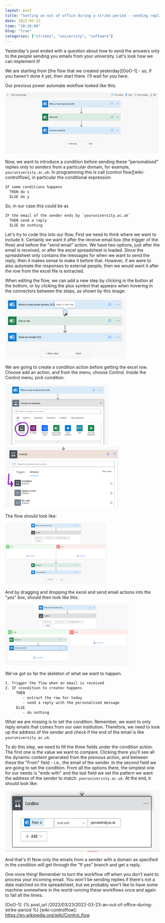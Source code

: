 ```yaml
---
layout: post
title: "Setting an out of office during a strike period - sending replies only to the people on your university"
date: 2022-03-23
time: "20:20:00"
blog: "true"
categories: ["strikes", "university", "software"]
---
```


Yesterday's post ended with a question about how to send the answers only to the
people sending you emails from your university. Let's look how we can implement it!

We are starting from [the flow that we created yesterday][OoO-1] - so, if you haven't
done it yet, then start there. I'll wait for you here.

Our previous power automate wokflow looked like this:

<img height="200px" src="/gallery/images/2022/03/2022-03-23-power-automate-whole-workflow.png" />

Now, we want to introduce a condition before sending these "personalised"
replies only to senders from a particular domain, for example,
`youruniversity.ac.uk`. In programming this is call [control
flow][wiki-controlflow], in particular the conditional expression. 

```
IF some conditions happens 
  THEN do x 
  ELSE do y
```

So, in our case this could be as

```
IF the email of the sender ends by `youruniversity.ac.uk`
  THEN send a reply
  ELSE do nothing
```

Let's try to code this into our flow. First we need to think where we want to
include it. Certainly we want it after the receive email box (the trigger of the
flow) and before the "send email" action. We have two options, just after the
email is received, or after the excel spreadsheet is loaded. Since the
spreadsheet only contains the messages for when we want to send the reply, then
it makes sense to make it before that. However, if we were to also automate the
responses to external people, then we would want it after the row from the excel
file is extracted.

When editing the flow, we can add a new step by clicking in the button at the
bottom, or by clicking the plus symbol that appears when hovering in the
connectors between the steps, as shown by this image:

<img height="200px" src="/gallery/images/2022/03/2022-03-24-power-automate-add-intermediate.png" />

We are going to create a condition action before getting the excel row. Choose add
an action, and from the menu, choose Control. Inside the Control menu, pick condition.

<img height="200px" src="/gallery/images/2022/03/2022-03-24-power-automate-add-control.png" /> 
<img height="200px" src="/gallery/images/2022/03/2022-03-24-power-automate-add-condition.png" />


The flow should look like:

<img height="200px" src="/gallery/images/2022/03/2022-03-24-power-automate-flow-after-control.png" />

And by dragging and dropping the excel and send email actions into the "yes"
box, should then look like this:


<img height="200px" src="/gallery/images/2022/03/2022-03-24-power-automate-flow-after-control-drag.png" />


We've got so far the skeleton of what we want to happen.

```
1. Trigger the flow when an email is received
2. IF <condition to create> happens
     THEN
        - extract the row for today
        - send a reply with the personalised message
     ELSE
        - do nothing
```

What we are missing is to set the condition. Remember, we want to only reply
emails that comes from our own institution. Therefore, we need to look up the
address of the sender and check if the end of the email is like
`youruniversity.ac.uk`. 

To do this step, we need to fill the three fields under the condition action.
The first one is the value we want to compare. Clicking there you'll see all the
dynamic content generated from the previous action, and between these the "From"
field - i.e., the email of the sender. In the second field we are going to set
the condition. From all the options there, the simplest one for our needs is
"ends with" and the last field we set the pattern we want the address of the
sender to match. `youruniversity.ac.uk`. At the end, it should look like:


<img height="200px" src="/gallery/images/2022/03/2022-03-24-power-automate-add-condition-filled.png" />

And that's it! Now only the emails from a sender with a domain as specified in
the condition will get through the "If yes" branch and get a reply.


One more thing! Remember to turn the workflow off when you don't want to process
your incoming email. You won't be sending replies if there's not a date matched
on the spreadsheet, but we probably won't like to have some machine somewhere in
the world running these workflows once and again to fail all the times.



[OoO-1]: {% post_url /2022/03/23/2022-03-23-an-out-of-office-during-strike-period %}
[wiki-controlflow]: https://en.wikipedia.org/wiki/Control_flow
